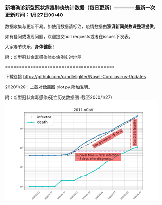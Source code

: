 
### 新增确诊新型冠状病毒肺炎统计数据（每日更新）———— 最新一次更新时间：1月27日09:40

数据收集与更新不易。如使用数据请标注，疫情数据由**澎湃新闻美数课整理提供**。

如有疑问或发现问题，欢迎提交pull requests或者在issues下发表。

大家春节快乐，**身体健康**！

附：[新型冠状病毒感染肺炎病例实时地图](http://projects.thepaper.cn/thepaper-cases/839studio/feiyan/)

=======================================

下载连接 https://github.com/candlelighter/Novel-Coronavirus-Updates. 

2020/1/28：上载对数画图 plot.py.附加说明。

附：新型冠状病毒感染/死亡历史数据图 (截至2020/1/27)
![Alt text](./20200127.png?raw=true "plot")
